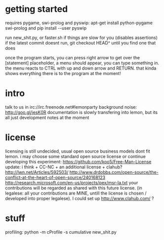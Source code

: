getting started
===
requires pygame, swi-prolog and pyswip: 
apt-get install python-pygame swi-prolog
and
pip install --user pyswip

run new_shit.py, or faster.sh if things are slow for you (disables assertions)
if the latest commit doesnt run, git checkout HEAD^ until you find one that does

once the program starts, you can press right arrow to get over the [statement] placeholder, 
a menu should appear, you can type something in. the menu reacts to CTRL with up and down 
arrow and RETURN. that kinda shows everything there is to the program at the moment!



intro
===
talk to us in irc://irc.freenode.net#lemonparty
background noise:  http://goo.gl/jesK0R
documentation is slowly transfering into lemon,
but its all just development notes at the moment



license
===
licensing is still undecided, usual open source business models dont fit lemon.
i may choose some standard open source license or
continue developing this experiment: <https://github.com/koo5/Free-Man-License>
update: i think + CC-NC + an additional license + clahub?
http://lwn.net/Articles/592503/
http://www.drdobbs.com/open-source/the-conflict-at-the-heart-of-open-source/240168123
http://research.microsoft.com/en-us/projects/pex/msr-la.txt
your contributions will be regarded as shared with this future license.
(in legalese: all your contributions are MINE, untill the license is chosen / 
developed into proper legalese). I could set up <http://www.clahub.com/> ?




stuff
===
profiling:
python -m cProfile -s cumulative  new_shit.py 
